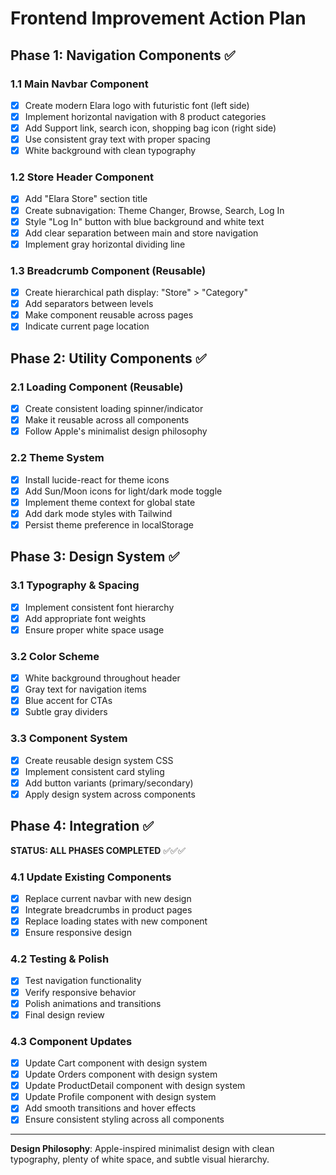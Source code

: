 # Frontend Improvement Action Plan

## Phase 1: Navigation Components ✅

### 1.1 Main Navbar Component
- [x] Create modern Elara logo with futuristic font (left side)
- [x] Implement horizontal navigation with 8 product categories
- [x] Add Support link, search icon, shopping bag icon (right side)
- [x] Use consistent gray text with proper spacing
- [x] White background with clean typography

### 1.2 Store Header Component
- [x] Add "Elara Store" section title
- [x] Create subnavigation: Theme Changer, Browse, Search, Log In
- [x] Style "Log In" button with blue background and white text
- [x] Add clear separation between main and store navigation
- [x] Implement gray horizontal dividing line

### 1.3 Breadcrumb Component (Reusable)
- [x] Create hierarchical path display: "Store" > "Category"
- [x] Add separators between levels
- [x] Make component reusable across pages
- [x] Indicate current page location

## Phase 2: Utility Components ✅

### 2.1 Loading Component (Reusable)
- [x] Create consistent loading spinner/indicator
- [x] Make it reusable across all components
- [x] Follow Apple's minimalist design philosophy

### 2.2 Theme System
- [x] Install lucide-react for theme icons
- [x] Add Sun/Moon icons for light/dark mode toggle
- [x] Implement theme context for global state
- [x] Add dark mode styles with Tailwind
- [x] Persist theme preference in localStorage

## Phase 3: Design System ✅

### 3.1 Typography & Spacing
- [x] Implement consistent font hierarchy
- [x] Add appropriate font weights
- [x] Ensure proper white space usage

### 3.2 Color Scheme
- [x] White background throughout header
- [x] Gray text for navigation items
- [x] Blue accent for CTAs
- [x] Subtle gray dividers

### 3.3 Component System
- [x] Create reusable design system CSS
- [x] Implement consistent card styling
- [x] Add button variants (primary/secondary)
- [x] Apply design system across components

## Phase 4: Integration ✅

**STATUS: ALL PHASES COMPLETED** ✅✅✅

### 4.1 Update Existing Components
- [x] Replace current navbar with new design
- [x] Integrate breadcrumbs in product pages
- [x] Replace loading states with new component
- [x] Ensure responsive design

### 4.2 Testing & Polish
- [x] Test navigation functionality
- [x] Verify responsive behavior
- [x] Polish animations and transitions
- [x] Final design review

### 4.3 Component Updates
- [x] Update Cart component with design system
- [x] Update Orders component with design system
- [x] Update ProductDetail component with design system
- [x] Update Profile component with design system
- [x] Add smooth transitions and hover effects
- [x] Ensure consistent styling across all components

---

**Design Philosophy**: Apple-inspired minimalist design with clean typography, plenty of white space, and subtle visual hierarchy.